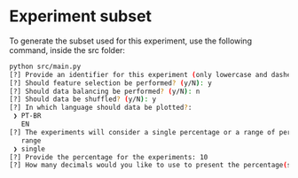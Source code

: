# Experiment subset

To generate the subset used for this experiment, use the following command, inside the src folder:

```bash
python src/main.py
[?] Provide an identifier for this experiment (only lowercase and dashes allowed): primary-experiment-fs-shuffled
[?] Should feature selection be performed? (y/N): y
[?] Should data balancing be performed? (y/N): n
[?] Should data be shuffled? (y/N): y
[?] In which language should data be plotted?: 
 ❯ PT-BR
   EN
[?] The experiments will consider a single percentage or a range of percentages?: 
   range
 ❯ single
[?] Provide the percentage for the experiments: 10
[?] How many decimals would you like to use to present the percentage(s)?: 0
```